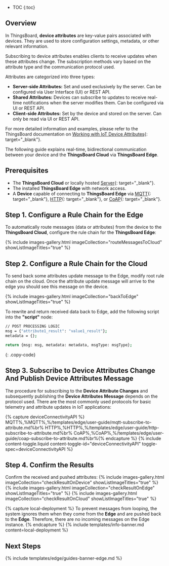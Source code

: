 * TOC
{:toc}

## Overview

In ThingsBoard, **device attributes** are key-value pairs associated with devices. They are used to store configuration settings, metadata, or other relevant information. 

Subscribing to device attributes enables clients to receive updates when these attributes change. The subscription methods vary based on the attribute type and the communication protocol used.

Attributes are categorized into three types:
* **Server-side Attributes:** Set and used exclusively by the server. Can be configured via User Interface (UI) or REST API.
* **Shared Attributes:** Devices can subscribe to updates to receive real-time notifications when the server modifies them. Can be configured via UI or REST API.
* **Client-side Attributes:** Set by the device and stored on the server. Can only be read via UI or REST API.

For more detailed information and examples, please refer to the ThingsBoard documentation on [Working with IoT Device Attributes](/docs/{{peDocsPrefix}}user-guide/attributes/){: target="_blank"}.

The following guide explains real-time, bidirectional communication between your device and the **ThingsBoard Cloud** via **ThingsBoard Edge**.

## Prerequisites

* The **ThingsBoard Cloud** or locally hosted [Server](/docs/{{peDocsPrefix}}user-guide/install/installation-options/){: target="_blank"}.
* The installed **ThingsBoard Edge** with network access.
* A **Device** capable of connecting to **ThingsBoard Edge** via [MQTT](/docs/{{peDocsPrefix}}reference/mqtt-api/){: target="_blank"}, [HTTP](/docs/{{peDocsPrefix}}reference/http-api/){: target="_blank"}, or [CoAP](/docs/{{peDocsPrefix}}reference/coap-api/){: target="_blank"}.

## Step 1. Configure a Rule Chain for the Edge

To automatically route messages (data or attributes) from the device to the **ThingsBoard Cloud**, configure the rule chain for the **ThingsBoard Edge**:

{% include images-gallery.html imageCollection="routeMessagesToCloud" showListImageTitles="true" %}

## Step 2. Configure a Rule Chain for the Cloud

To send back some attributes update message to the Edge, modify root rule chain on the cloud. Once the attribute update message will arrive to the edge you should see this message on the device.

{% include images-gallery.html imageCollection="backToEdge" showListImageTitles="true" %}

To rewrite and return received data back to Edge, add the following script into the **"script"** node:
```bash
// POST PROCESSING LOGIC
msg = {"attribute1_result": "value1_result"};
metadata = {};

return {msg: msg, metadata: metadata, msgType: msgType};
```
{: .copy-code}

## Step 3. Subscribe to Device Attributes Change And Publish Device Attributes Message

The procedure for subscribing to the **Device Attribute Changes** and subsequently publishing the **Device Attributes Message** depends on the protocol used. There are  the most commonly used protocols for basic telemetry and attribute updates in IoT applications:

{% capture  deviceConnectivityAPI %}
MQTT%,%MQTT%,%/templates/edge/user-guide/mqtt-subscribe-to-attribute.md%br%
HTTP%,%HTTP%,%/templates/edge/user-guide/http-subscribe-to-attribute.md%br%
CoAP%,%CoAP%,%/templates/edge/user-guide/coap-subscribe-to-attribute.md%br%{% endcapture %}
{% include content-toggle.liquid content-toggle-id="deviceConnectivityAPI" toggle-spec=deviceConnectivityAPI %}

## Step 4. Confirm the Results

Confirm the received and pushed attributes:
{% include images-gallery.html imageCollection="checkResultOnDevice" showListImageTitles="true" %}
{% include images-gallery.html imageCollection="checkResultOnEdge" showListImageTitles="true" %}
{% include images-gallery.html imageCollection="checkResultOnCloud" showListImageTitles="true" %}

{% capture local-deployment %}
To prevent messages from looping, the system ignores them when they come from the **Edge** and are pushed back to the **Edge**. Therefore, there are no incoming messages on the Edge instance.
{% endcapture %}
{% include templates/info-banner.md content=local-deployment %}

## Next Steps

{% include templates/edge/guides-banner-edge.md %}


